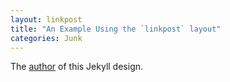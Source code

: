 ```yaml
---
layout: linkpost
title: "An Example Using the `linkpost` layout"
categories: Junk
---
```


The [author](http://robenkleene.com) of this Jekyll design.
